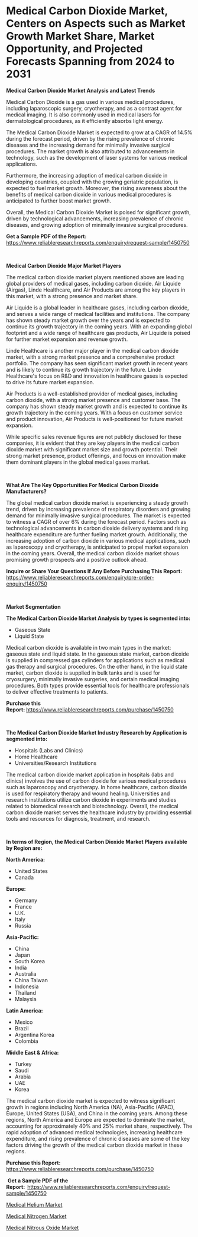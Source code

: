 <p><h1>Medical Carbon Dioxide Market, Centers on Aspects such as Market Growth Market Share, Market Opportunity, and Projected Forecasts Spanning from 2024 to 2031</h1></p><p><strong>Medical Carbon Dioxide Market Analysis and Latest Trends</strong></p>
<p><p>Medical Carbon Dioxide is a gas used in various medical procedures, including laparoscopic surgery, cryotherapy, and as a contrast agent for medical imaging. It is also commonly used in medical lasers for dermatological procedures, as it efficiently absorbs light energy.</p><p>The Medical Carbon Dioxide Market is expected to grow at a CAGR of 14.5% during the forecast period, driven by the rising prevalence of chronic diseases and the increasing demand for minimally invasive surgical procedures. The market growth is also attributed to advancements in technology, such as the development of laser systems for various medical applications.</p><p>Furthermore, the increasing adoption of medical carbon dioxide in developing countries, coupled with the growing geriatric population, is expected to fuel market growth. Moreover, the rising awareness about the benefits of medical carbon dioxide in various medical procedures is anticipated to further boost market growth.</p><p>Overall, the Medical Carbon Dioxide Market is poised for significant growth, driven by technological advancements, increasing prevalence of chronic diseases, and growing adoption of minimally invasive surgical procedures.</p></p>
<p><strong>Get a Sample PDF of the Report:&nbsp;</strong> <a href="https://www.reliableresearchreports.com/enquiry/request-sample/1450750">https://www.reliableresearchreports.com/enquiry/request-sample/1450750</a></p>
<p>&nbsp;</p>
<p><strong>Medical Carbon Dioxide Major Market Players</strong></p>
<p><p>The medical carbon dioxide market players mentioned above are leading global providers of medical gases, including carbon dioxide. Air Liquide (Airgas), Linde Healthcare, and Air Products are among the key players in this market, with a strong presence and market share.</p><p>Air Liquide is a global leader in healthcare gases, including carbon dioxide, and serves a wide range of medical facilities and institutions. The company has shown steady market growth over the years and is expected to continue its growth trajectory in the coming years. With an expanding global footprint and a wide range of healthcare gas products, Air Liquide is poised for further market expansion and revenue growth.</p><p>Linde Healthcare is another major player in the medical carbon dioxide market, with a strong market presence and a comprehensive product portfolio. The company has seen significant market growth in recent years and is likely to continue its growth trajectory in the future. Linde Healthcare's focus on R&D and innovation in healthcare gases is expected to drive its future market expansion.</p><p>Air Products is a well-established provider of medical gases, including carbon dioxide, with a strong market presence and customer base. The company has shown steady market growth and is expected to continue its growth trajectory in the coming years. With a focus on customer service and product innovation, Air Products is well-positioned for future market expansion.</p><p>While specific sales revenue figures are not publicly disclosed for these companies, it is evident that they are key players in the medical carbon dioxide market with significant market size and growth potential. Their strong market presence, product offerings, and focus on innovation make them dominant players in the global medical gases market.</p></p>
<p>&nbsp;</p>
<p><strong>What Are The Key Opportunities For Medical Carbon Dioxide Manufacturers?</strong></p>
<p><p>The global medical carbon dioxide market is experiencing a steady growth trend, driven by increasing prevalence of respiratory disorders and growing demand for minimally invasive surgical procedures. The market is expected to witness a CAGR of over 6% during the forecast period. Factors such as technological advancements in carbon dioxide delivery systems and rising healthcare expenditure are further fueling market growth. Additionally, the increasing adoption of carbon dioxide in various medical applications, such as laparoscopy and cryotherapy, is anticipated to propel market expansion in the coming years. Overall, the medical carbon dioxide market shows promising growth prospects and a positive outlook ahead.</p></p>
<p><strong>Inquire or Share Your Questions If Any Before Purchasing This Report:</strong> <a href="https://www.reliableresearchreports.com/enquiry/pre-order-enquiry/1450750">https://www.reliableresearchreports.com/enquiry/pre-order-enquiry/1450750</a></p>
<p>&nbsp;</p>
<p><strong>Market Segmentation</strong></p>
<p><strong>The Medical Carbon Dioxide Market Analysis by types is segmented into:</strong></p>
<p><ul><li>Gaseous State</li><li>Liquid State</li></ul></p>
<p><p>Medical carbon dioxide is available in two main types in the market: gaseous state and liquid state. In the gaseous state market, carbon dioxide is supplied in compressed gas cylinders for applications such as medical gas therapy and surgical procedures. On the other hand, in the liquid state market, carbon dioxide is supplied in bulk tanks and is used for cryosurgery, minimally invasive surgeries, and certain medical imaging procedures. Both types provide essential tools for healthcare professionals to deliver effective treatments to patients.</p></p>
<p><strong>Purchase this Report:&nbsp;</strong><a href="https://www.reliableresearchreports.com/purchase/1450750">https://www.reliableresearchreports.com/purchase/1450750</a></p>
<p>&nbsp;</p>
<p><strong>The Medical Carbon Dioxide Market Industry Research by Application is segmented into:</strong></p>
<p><ul><li>Hospitals (Labs and Clinics)</li><li>Home Healthcare</li><li>Universities/Research Institutions</li></ul></p>
<p><p>The medical carbon dioxide market application in hospitals (labs and clinics) involves the use of carbon dioxide for various medical procedures such as laparoscopy and cryotherapy. In home healthcare, carbon dioxide is used for respiratory therapy and wound healing. Universities and research institutions utilize carbon dioxide in experiments and studies related to biomedical research and biotechnology. Overall, the medical carbon dioxide market serves the healthcare industry by providing essential tools and resources for diagnosis, treatment, and research.</p></p>
<p>&nbsp;</p>
<p><strong>In terms of Region, the Medical Carbon Dioxide Market Players available by Region are:</strong></p>
<p>
    <p> <strong> North America: </strong>
        <ul>
            <li>United States</li>
            <li>Canada</li>
        </ul>
        </p> 
    <p> <strong> Europe: </strong>
        <ul>
            <li>Germany</li>
            <li>France</li>
            <li>U.K.</li>
            <li>Italy</li>
            <li>Russia</li>
        </ul>
        </p> 
    <p> <strong> Asia-Pacific: </strong>
        <ul>
            <li>China</li>
            <li>Japan</li>
            <li>South Korea</li>
            <li>India</li>
            <li>Australia</li>
            <li>China Taiwan</li>
            <li>Indonesia</li>
            <li>Thailand</li>
            <li>Malaysia</li>
        </ul>
        </p> 
    <p> <strong> Latin America: </strong>
        <ul>
            <li>Mexico</li>
            <li>Brazil</li>
            <li>Argentina Korea</li>
            <li>Colombia</li>
        </ul>
        </p> 
    <p> <strong> Middle East & Africa: </strong>
        <ul>
            <li>Turkey</li>
            <li>Saudi</li>
            <li>Arabia</li>
            <li>UAE</li>
            <li>Korea</li>
        </ul>
    </p>
    </p>
<p><p>The medical carbon dioxide market is expected to witness significant growth in regions including North America (NA), Asia-Pacific (APAC), Europe, United States (USA), and China in the coming years. Among these regions, North America and Europe are expected to dominate the market, accounting for approximately 40% and 25% market share, respectively. The rapid adoption of advanced medical technologies, increasing healthcare expenditure, and rising prevalence of chronic diseases are some of the key factors driving the growth of the medical carbon dioxide market in these regions.</p></p>
<p><strong>Purchase this Report: </strong><a href="https://www.reliableresearchreports.com/purchase/1450750">https://www.reliableresearchreports.com/purchase/1450750</a></p>
<p>&nbsp;<strong>Get a Sample PDF of the Report:&nbsp;&nbsp;</strong><a href="https://www.reliableresearchreports.com/enquiry/request-sample/1450750">https://www.reliableresearchreports.com/enquiry/request-sample/1450750</a></p>
<p><strong></strong></p>
<p><p><a href="https://github.com/shotows/Market-Research-Report-List-1/blob/main/medical-helium-market.md">Medical Helium Market</a></p><p><a href="https://github.com/angelajermaine/Market-Research-Report-List-2/blob/main/medical-nitrogen-market.md">Medical Nitrogen Market</a></p><p><a href="https://github.com/beatblasta/Market-Research-Report-List-2/blob/main/medical-nitrous-oxide-market.md">Medical Nitrous Oxide Market</a></p></p>